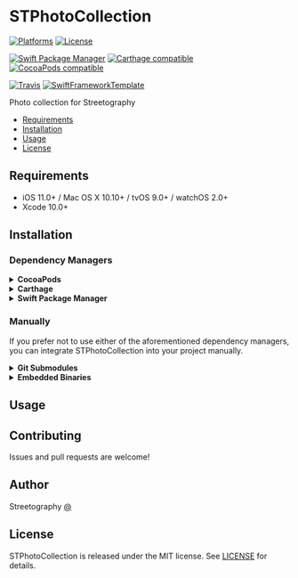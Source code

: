 # STPhotoCollection

[![Platforms](https://img.shields.io/cocoapods/p/STPhotoCollection.svg)](https://cocoapods.org/pods/STPhotoCollection)
[![License](https://img.shields.io/cocoapods/l/STPhotoCollection.svg)](https://raw.githubusercontent.com/mikelanza/st-photo-collection-ios/master/LICENSE)

[![Swift Package Manager](https://img.shields.io/badge/Swift%20Package%20Manager-compatible-brightgreen.svg)](https://github.com/apple/swift-package-manager)
[![Carthage compatible](https://img.shields.io/badge/Carthage-compatible-4BC51D.svg?style=flat)](https://github.com/Carthage/Carthage)
[![CocoaPods compatible](https://img.shields.io/cocoapods/v/STPhotoCollection.svg)](https://cocoapods.org/pods/STPhotoCollection)

[![Travis](https://img.shields.io/travis/mikelanza/st-photo-collection-ios/master.svg)](https://travis-ci.org/mikelanza/st-photo-collection-ios/branches)
[![SwiftFrameworkTemplate](https://img.shields.io/badge/SwiftFramework-Template-red.svg)](http://github.com/RahulKatariya/SwiftFrameworkTemplate)

Photo collection for Streetography

- [Requirements](#requirements)
- [Installation](#installation)
- [Usage](#usage)
- [License](#license)

## Requirements

- iOS 11.0+ / Mac OS X 10.10+ / tvOS 9.0+ / watchOS 2.0+
- Xcode 10.0+

## Installation

### Dependency Managers
<details>
  <summary><strong>CocoaPods</strong></summary>

[CocoaPods](http://cocoapods.org) is a dependency manager for Cocoa projects. You can install it with the following command:

```bash
$ gem install cocoapods
```

To integrate STPhotoCollection into your Xcode project using CocoaPods, specify it in your `Podfile`:

```ruby
source 'https://github.com/CocoaPods/Specs.git'
platform :ios, '10.0'
use_frameworks!

pod 'STPhotoCollection', '~> 0.0.1'
```

Then, run the following command:

```bash
$ pod install
```

</details>

<details>
  <summary><strong>Carthage</strong></summary>

[Carthage](https://github.com/Carthage/Carthage) is a decentralized dependency manager that automates the process of adding frameworks to your Cocoa application.

You can install Carthage with [Homebrew](http://brew.sh/) using the following command:

```bash
$ brew update
$ brew install carthage
```

To integrate STPhotoCollection into your Xcode project using Carthage, specify it in your `Cartfile`:

```ogdl
github "mikelanza/st-photo-collection-ios" ~> 0.0.1
```

</details>

<details>
  <summary><strong>Swift Package Manager</strong></summary>

To use STPhotoCollection as a [Swift Package Manager](https://swift.org/package-manager/) package just add the following in your Package.swift file.

``` swift
// swift-tools-version:4.2

import PackageDescription

let package = Package(
    name: "HelloSTPhotoCollection",
    dependencies: [
        .package(url: "https://github.com/mikelanza/st-photo-collection-ios.git", .upToNextMajor(from: "0.0.1"))
    ],
    targets: [
        .target(name: "HelloSTPhotoCollection", dependencies: ["STPhotoCollection"])
    ]
)
```
</details>

### Manually

If you prefer not to use either of the aforementioned dependency managers, you can integrate STPhotoCollection into your project manually.

<details>
  <summary><strong>Git Submodules</strong></summary><p>

- Open up Terminal, `cd` into your top-level project directory, and run the following command "if" your project is not initialized as a git repository:

```bash
$ git init
```

- Add STPhotoCollection as a git [submodule](http://git-scm.com/docs/git-submodule) by running the following command:

```bash
$ git submodule add https://github.com/mikelanza/st-photo-collection-ios.git
$ git submodule update --init --recursive
```

- Open the new `STPhotoCollection` folder, and drag the `STPhotoCollection.xcodeproj` into the Project Navigator of your application's Xcode project.

    > It should appear nested underneath your application's blue project icon. Whether it is above or below all the other Xcode groups does not matter.

- Select the `STPhotoCollection.xcodeproj` in the Project Navigator and verify the deployment target matches that of your application target.
- Next, select your application project in the Project Navigator (blue project icon) to navigate to the target configuration window and select the application target under the "Targets" heading in the sidebar.
- In the tab bar at the top of that window, open the "General" panel.
- Click on the `+` button under the "Embedded Binaries" section.
- You will see two different `STPhotoCollection.xcodeproj` folders each with two different versions of the `STPhotoCollection.framework` nested inside a `Products` folder.

    > It does not matter which `Products` folder you choose from.

- Select the `STPhotoCollection.framework`.

- And that's it!

> The `STPhotoCollection.framework` is automagically added as a target dependency, linked framework and embedded framework in a copy files build phase which is all you need to build on the simulator and a device.

</p></details>

<details>
  <summary><strong>Embedded Binaries</strong></summary><p>

- Download the latest release from https://github.com/mikelanza/st-photo-collection-ios/releases
- Next, select your application project in the Project Navigator (blue project icon) to navigate to the target configuration window and select the application target under the "Targets" heading in the sidebar.
- In the tab bar at the top of that window, open the "General" panel.
- Click on the `+` button under the "Embedded Binaries" section.
- Add the downloaded `STPhotoCollection.framework`.
- And that's it!

</p></details>

## Usage

## Contributing

Issues and pull requests are welcome!

## Author

Streetography [@ ](https://twitter.com/ )

## License

STPhotoCollection is released under the MIT license. See [LICENSE](https://github.com/mikelanza/st-photo-collection-ios/blob/master/LICENSE) for details.
